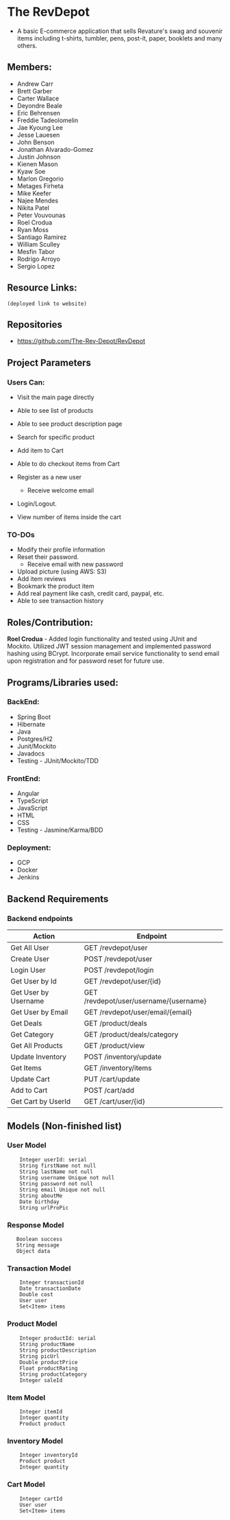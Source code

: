 # The RevDepot
- A basic E-commerce application that sells Revature's swag and souvenir items including t-shirts, tumbler, pens, post-it, paper, booklets and many others.

## Members:
* Andrew Carr
* Brett Garber
* Carter Wallace
* Deyondre Beale
* Eric Behrensen
* Freddie Tadeolomelin
* Jae Kyoung Lee
* Jesse Lauesen
* John Benson
* Jonathan Alvarado-Gomez
* Justin Johnson
* Kienen Mason
* Kyaw Soe
* Marlon Gregorio
* Metages Firheta
* Mike Keefer
* Najee Mendes
* Nikita Patel 
* Peter Vouvounas
* Roel Crodua
* Ryan Moss
* Santiago Ramirez 
* William Sculley
* Mesfin Tabor
* Rodrigo Arroyo
* Sergio Lopez

## Resource Links:
    (deployed link to website)

## Repositories
* https://github.com/The-Rev-Depot/RevDepot


## Project Parameters
### Users Can:
* Visit the main page directly
* Able to see list of products
* Able to see product description page
* Search for specific product
* Add item to Cart
* Able to do checkout items from Cart
* Register as a new user
    * Receive welcome email
* Login/Logout.

* View number of items inside the cart

### TO-DOs
* Modify their profile information
* Reset their password.
    * Receive email with new password
* Upload picture (using AWS: S3) 
* Add item reviews
* Bookmark the product item
* Add real payment like cash, credit card, paypal, etc.
* Able to see transaction history

## Roles/Contribution:
**Roel Crodua** - Added login functionality and tested using JUnit and Mockito. Utilized JWT session management and implemented password hashing using BCrypt. Incorporate email service functionality to send email upon registration and for password reset for future use.


## Programs/Libraries used:

### BackEnd:
* Spring Boot
* Hibernate
* Java
* Postgres/H2
* Junit/Mockito
* Javadocs
* Testing - JUnit/Mockito/TDD

### FrontEnd:
* Angular
* TypeScript
* JavaScript
* HTML
* CSS
* Testing - Jasmine/Karma/BDD

### Deployment:
* GCP
* Docker
* Jenkins

## Backend Requirements
### Backend endpoints 

|   Action        	|             Endpoint                	|
|   ------        	|             --------                	|
| Get All User		|	GET /revdepot/user		|
| Create User		|	POST /revdepot/user		|
| Login User		|	POST /revdepot/login		|
| Get User by Id	|	GET /revdepot/user/{id}		|
| Get User by Username	|	GET /revdepot/user/username/{username}	|
| Get User by Email	|	GET /revdepot/user/email/{email}	|
| Get Deals		|	GET /product/deals		|
| Get Category		|	GET /product/deals/category	|
| Get All Products	|	GET /product/view		|
| Update Inventory	|	POST /inventory/update		|
| Get Items		|	GET /inventory/items		|
| Update Cart		|	PUT /cart/update		|
| Add to Cart		|	POST /cart/add			|
| Get Cart by UserId	|	GET /cart/user/{id}		|


## Models (Non-finished list)
### User Model
```
    Integer userId: serial
    String firstName not null
    String lastName not null
    String username Unique not null
    String password not null
    String email Unique not null
    String aboutMe 
    Date birthday 
    String urlProPic
```
### Response Model
```
   Boolean success
   String message
   Object data
```
### Transaction Model
```
    Integer transactionId
    Date transactionDate
    Double cost
    User user
    Set<Item> items
```
### Product Model
```
    Integer productId: serial
    String productName
    String productDescription
    String picUrl
    Double productPrice
    Float productRating
    String productCategory
    Integer saleId
```
### Item Model
```
    Integer itemId
    Integer quantity
    Product product
```
### Inventory Model
```
    Integer inventoryId
    Product product
    Integer quantity
```
### Cart Model
```
    Integer cartId
    User user
    Set<Item> items
```
